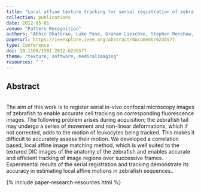 ```yaml
---
title: "Local affine texture tracking for serial registration of zebrafish images"
collection: publications
date: 2012-05-01
venue: "Pattern Recognition"
authors: "Abhir Bhalerao, Luke Pase, Graham Lieschke, Stephen Renshaw, Constantino Carlos Reyes-Aldasoro"
paperurl: https://ieeexplore.ieee.org/abstract/document/6235577
type: Conference
doi: 10.1109/ISBI.2012.6235577
theme: "texture, software, medicalimaging"
resources: " "
---
```

<h2> Abstract </h2>  <br>
The aim of this work is to register serial in-vivo confocal microscopy images of zebrafish to enable accurate cell tracking on corresponding fluorescence images. The following problem arises during acquisition; the zebrafish tail may undergo a series of movement and non-linear deformations, which if not corrected, adds to the motion of leukocytes being tracked. This makes it difficult to accurately assess their motion. We developed a correlation based, local affine image matching method, which is well suited to the textured DIC images of the anatomy of the zebrafish and enables accurate and efficient tracking of image regions over successive frames. Experimental results of the serial registration and tracking demonstrate its accuracy in estimating local affine motions in zebrafish sequences..

{% include paper-research-resources.html %}
